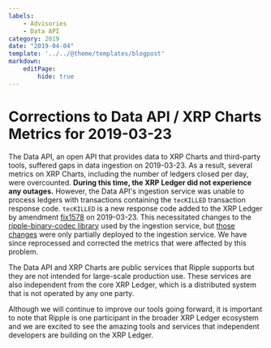 ```yaml
---
labels:
    - Advisories
    - Data API
category: 2019
date: "2019-04-04"
template: '../../@theme/templates/blogpost'
markdown:
    editPage:
        hide: true
---
```

# Corrections to Data API / XRP Charts Metrics for 2019-03-23

The Data API, an open API that provides data to XRP Charts and third-party tools, suffered gaps in data ingestion on 2019-03-23. As a result, several metrics on XRP Charts, including the number of ledgers closed per day, were overcounted. **During this time, the XRP Ledger did not experience any outages.** However, the Data API's ingestion service was unable to process ledgers with transactions containing the `tecKILLED` transaction response code. `tecKILLED` is a new response code added to the XRP Ledger by amendment [fix1578](/resources/known-amendments.md#fix1578) on 2019-03-23. This necessitated changes to the [ripple-binary-codec library](https://github.com/ripple/ripple-binary-codec) used by the ingestion service, but [those changes](https://github.com/ripple/ripple-binary-codec/pull/27) were only partially deployed to the ingestion service. We have since reprocessed and corrected the metrics that were affected by this problem.

<!-- BREAK -->

The Data API and XRP Charts are public services that Ripple supports but they are not intended for large-scale production use. These services are also independent from the core XRP Ledger, which is a distributed system that is not operated by any one party.

Although we will continue to improve our tools going forward, it is important to note that Ripple is one participant in the broader XRP Ledger ecosystem and we are excited to see the amazing tools and services that  independent developers are building on the XRP Ledger.
